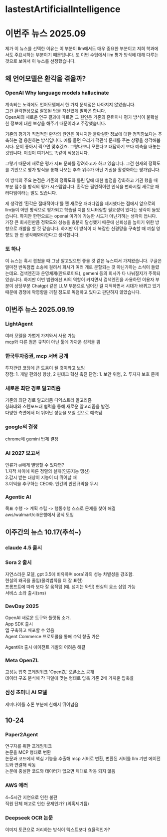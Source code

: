 # lastestArtificialIntelligence
# 이번주 뉴스 2025.09
제가 이 뉴스를 선택한 이유는 이 부분이 llm에서도 매우 중요한 부분이고 저희 학과에서도 주요시하는 부분이기 때문입니다. 또 이번 수업에서 llm 평가 방식에 대해 다루는 것으로 보여서 이 뉴스를 선정했습니다. 
## 왜 언어모델은 환각을 겪을까? 
### OpenAI Why language models hallucinate
계속되는 노력에도 언어모델에서 한 가지 문제점은 나아지지 않았습니다.  
그건 환각현상으로 잘못된 답을 자신있게 말하곤 합니다.   
OpenAI의 새로운 연구 결과에 따르면 그 원인은 기존의 훈련이나 평가 방식이 불확실한 정보에 대한 보상을 해주기 때문이라고 주장했습니다.   
  
기존의 평가가 직접적인 환각의 원인은 아니지만 불확실한 정보에 대한 정직함보다는 추측하는 걸 응원하는 방식입니다. 
예를 들면 우리가 객관식 문제를 푸는 상황을 생각해봅시다. 
운이 좋아서 찍으면 맞추겠죠. 그렇다보니 모른다고 대답하기 보다 예측을 내놓는 것입니다. 이것이 여기서도 똑같이 적용됩니다. 

그렇기 때문에 새로운 평가 지표 문화를 장려하고자 하고 있습니다. 그건 현재의 정확도를 기반으로 평가 방식을 통해 나오는 추측 위주가 아닌 기권을 활성화하는 평가입니다. 

이 방식의 주요 논점은 기존의 정확도와 틀린 답에 대한 벌점을 강화하고 기권 했을 때 부분 점수를 방식의 평가 시스템입니다.  환각은 필연적이란 인식을 변화시킬 새로운 패러다임이라는 말도 있습니다. 

제 생각엔 '환각은 절대적이다'를 깬 새로운 패러다임을 제시했다는 점에서 앞으로의 llm들이 어떤 방식으로 평가되고 학습될 지를 모니터링할 필요성이 있다는 생각이 들었습니다. 하지만 한편으로는 openai 이기에 가능한 시도가 아닌가하는 생각이 듭니다. 가장 큰 회사인만큼 정확도와 성능을 충분히 달성했기 때문에 신뢰성을 높이기 위한 방향으로 개발을 할 것 같습니다. 하지만 이 방식이 더 복잡한 신경망을 구축할 때 끼칠 영향도 한 번 생각해봐야한다고 생각합니다. 

### 또 하나
이 뉴스는 혹시 겹쳤을 때 그냥 알고있으면 좋을 것 같은 뉴스여서 가져왔습니다. 구글은 얼마전 반독점법 소송에 걸려서 회사가 여러 개로 분할되는 것 아닌가하는 소식이 들렸는데요. 검색엔진과 운영체제(안드로이드), gemeni 등의 회사가 다 나눠질지가 주목되었습니다. 하지만 이번 법원에선 AI의 역할이 커지면서 검색엔진을 사용하던 이용자 부분이 상당부분 Chatgpt 같은 LLM 부분으로 넘어간 걸 지적하면서 시대가 바뀌고 있기 때문에 경쟁에 악영향을 끼칠 정도로 독점하고 있다고 판단하지 않았습니다. 

## 이번주 뉴스 2025.09.19

### LightAgent  
여러 모델을 가볍게 가져와서 사용 가능  
mcp와 다른 점은 규칙이 아닌 툴에 가까운 성격을 띔  
  
### 한국투자증권, mcp 서버 공개  
투자관련 코딩에 큰 도움이 될 것이라고 보임   
장점: 1. 개발 편의성 향상, 2 핀테크 혁신 촉진
단점: 1. 보안 위험, 2. 투자자 보호 문제

### 새로운 최단 경로 알고리즘
기존의 최단 경로 알고리즘 디익스트라 알고리즘  
칭화대와 스텐포드대 협력을 통해 새로운 알고리즘을 발견.  
다양한 측면에서 더 뛰어난 성능을 보일 것으로 예측됨   
  
### google의 결정
chrome에 gemini 탑제 결정  

### AI 2027 보고서 
인류가 ai에게 멸망할 수 있다면?  
1.지적 차이에 따른 정렬의 실패(인공지능 맹신)  
2.감시 받는 대상이 지능이 더 뛰어날 때  
3.이익을 추구하는 CEO화. 인간의 안전규약을 무시  

### Agentic AI
목표 수행 -> 계획 수립 -> 행동수행 스스로 문제를 찾아 해결  
aws/walmart/citi은행에서 공식 도입  


## 이주간의 뉴스 10.17(추석~)

### claude 4.5 출시 

### Sora 2 출시
자연스러운 모델, gpt 3.5에 비유하며 sora1과의 성능 차별성을 강조함.  
현실의 왜곡을 줄임(물리법칙을 더 잘 표현)  
프롬프트에 따라 보다 잘 움직임 (예. 넘치는 와인)
현실의 요소 삽입 가능  
서비스 소라 출시(sns)  

### DevDay 2025

OpenAI 새로운 도구와 플랫폼 소개.  
App SDK 출시  
앱 구축하고 배포할 수 있음  
Agent Commerce 프로토콜을 통해 수익 창출 가은  

AgentKit 출시
에이전트 개발의 어려움 해결  

### Meta OpenZL
고성능 압축 프레임워크 'OpenZL' 오픈소스 공개  
데이터 구조 분석해 각 파일에 맞는 형태로 압축 기존 2배 가까운 압축률  

### 삼성 초미니 AI 모델 
제미나이를 추론 부분에 한해서 뛰어넘음  


## 10-24
### Paper2Agent  
연구자를 위한 프레임워크  
논문을 MCP 형태로 변환  
논문과 코드에서 핵심 기능을 추출해 mcp 서버로 변환, 변환된 서버를 llm 기반 에이전트와 연결해 작동  
논문에 충실한 코드와 데이터가 없으면 제대로 작동 되지 않음  

### AWS 에러 
4~5시간 지연으로 인한 불편  
직원 단체 해고로 인한 문제인가? (의혹제기됨)  

### Deepseek OCR 논문
이미지 토큰으로 처리하는 방식이 텍스트보다 효율적인가?  










